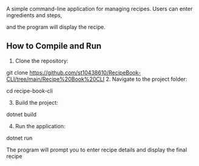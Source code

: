 A simple command-line application for managing recipes. Users can enter ingredients and steps,

and the program will display the recipe.

## How to Compile and Run

1. Clone the repository:

git clone https://github.com/st10438610/RecipeBook-CLI/tree/main/Recipe%20Book%20CLI
2. Navigate to the project folder:

cd recipe-book-cli

3. Build the project:

dotnet build

4. Run the application:

dotnet run

The program will prompt you to enter recipe details and display the final recipe